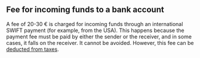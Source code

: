 ## Fee for incoming funds to a bank account

A fee of 20-30 € is charged for incoming funds through an international SWIFT payment (for example, from the
USA). This happens because the payment fee must be paid by either the sender or the receiver, and in some cases,
it falls on the receiver. It cannot be avoided. However, this fee can
be [deducted from taxes](#fee-for-transfer-to-a-bank-account).
